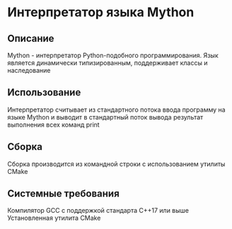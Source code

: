 # Интерпретатор языка Mython

## Описание
Mython - интерпретатор Python-подобного программирования. Язык является динамически типизированным, поддерживает классы и наследование

## Использование
Интерпретатор считывает из стандартного потока ввода программу на языке Mython и выводит в стандартный поток вывода результат выполнения всех команд print

## Сборка
Сборка производится из командной строки с использованием утилиты CMake

## Системные требования
Компилятор GCC с поддержкой стандарта C++17 или выше
Установленная утилита CMake
